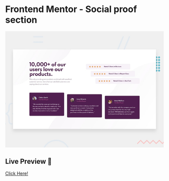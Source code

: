 # Frontend Mentor - Social proof section

![Design preview for the Social proof section coding challenge](./design/desktop-preview.jpg)

## Live Preview 👋
[Click Here!](#)